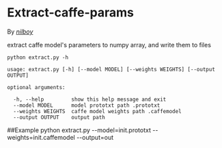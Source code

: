# Extract-caffe-params
By *[nilboy](https://github.com/nilboy)*

extract caffe model's parameters to numpy array, and write them to files

    python extract.py -h

    usage: extract.py [-h] [--model MODEL] [--weights WEIGHTS] [--output OUTPUT]

    optional arguments:

      -h, --help         show this help message and exit
      --model MODEL      model prototxt path .prototxt
      --weights WEIGHTS  caffe model weights path .caffemodel
      --output OUTPUT    output path

##Example
    python extract.py --model=init.prototxt --weights=init.caffemodel --output=out
